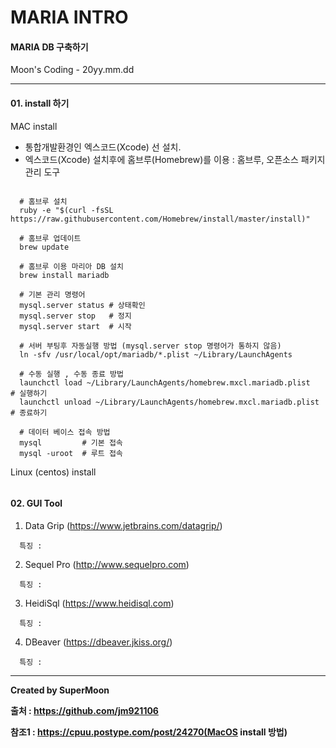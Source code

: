 # MARIA INTRO

#### MARIA DB 구축하기

Moon's Coding - 20yy.mm.dd

<hr>

#### 01. install 하기

MAC install

- 통합개발환경인 엑스코드(Xcode) 선 설치.
- 엑스코드(Xcode) 설치후에 홈브루(Homebrew)를 이용 : 홈브루, 오픈소스 패키지 관리 도구

```linux

  # 홈브루 설치
  ruby -e "$(curl -fsSL https://raw.githubusercontent.com/Homebrew/install/master/install)"

  # 홈브루 업데이트
  brew update

  # 홈브루 이용 마리아 DB 설치
  brew install mariadb

  # 기본 관리 명령어
  mysql.server status # 상태확인
  mysql.server stop   # 정지
  mysql.server start  # 시작

  # 서버 부팅후 자동실행 방법 (mysql.server stop 명령어가 통하지 않음)
  ln -sfv /usr/local/opt/mariadb/*.plist ~/Library/LaunchAgents

  # 수동 실행 , 수동 종료 방법
  launchctl load ~/Library/LaunchAgents/homebrew.mxcl.mariadb.plist   # 실행하기
  launchctl unload ~/Library/LaunchAgents/homebrew.mxcl.mariadb.plist # 종료하기

  # 데이터 베이스 접속 방법
  mysql         # 기본 접속
  mysql -uroot  # 루트 접속

```

Linux (centos) install

```linux

```

#### 02. GUI Tool

01. Data Grip (https://www.jetbrains.com/datagrip/)

```
  특징 :
```

02. Sequel Pro (http://www.sequelpro.com)

```
  특징 :
```

03. HeidiSql (https://www.heidisql.com)

```
  특징 :
```

04. DBeaver (https://dbeaver.jkiss.org/)

```
  특징 :
```

<hr>

**Created by SuperMoon**

**출처 : https://github.com/jm921106**

**참조1 : https://cpuu.postype.com/post/24270(MacOS install 방법)**
